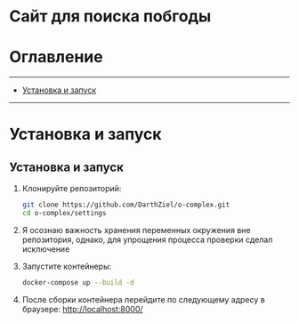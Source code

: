 # Сайт для поиска побгоды

# Оглавление #

___
- [Установка и запуск](#установка-и-запуск)



___

# Установка и запуск #


## Установка и запуск

1. Клонируйте репозиторий:

    ```bash
    git clone https://github.com/DarthZiel/o-complex.git
    cd o-complex/settings
    ```


2. Я осознаю важность хранения переменных окружения вне репозитория, однако, для упрощения процесса проверки сделал исключение
   

3.  Запустите контейнеры:

    ```bash
    docker-compose up --build -d
    ```



4. После сборки контейнера перейдите по следующему адресу в браузере: [http://localhost:8000/](http://localhost:8000/)
 


